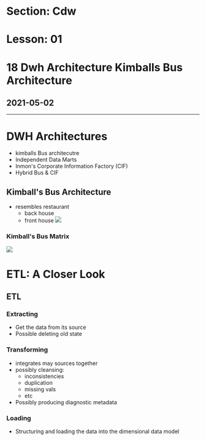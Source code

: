 # Section: Cdw
# Lesson: 01
# 18 Dwh Architecture Kimballs Bus Architecture
## 2021-05-02
---

# DWH Architectures
- kimballs Bus architecutre
- Independent Data Marts
- Inmon's Corporate Information Factory (CIF)
- Hybrid Bus & CIF


## Kimball's Bus Architecture
- resembles restaurant
  - back house
  - front house
![](https://i.imgur.com/6FBGQdk.png)

### Kimball's Bus Matrix
![](https://i.imgur.com/1ldaOVY.png)

# ETL: A Closer Look
## ETL
### Extracting
  - Get the data from its source
  - Possible deleting old state
### Transforming
- integrates may sources together
- possibly cleansing:
  - inconsistencies
  - duplication
  - missing vals
  - etc
- Possibly producing diagnostic metadata

### Loading
- Structuring and loading the data into the dimensional data model

